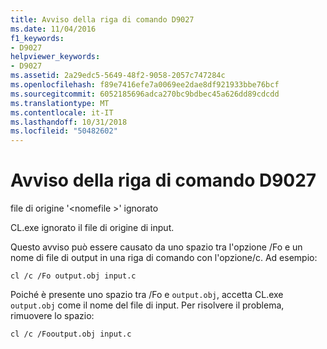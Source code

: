 ```yaml
---
title: Avviso della riga di comando D9027
ms.date: 11/04/2016
f1_keywords:
- D9027
helpviewer_keywords:
- D9027
ms.assetid: 2a29edc5-5649-48f2-9058-2057c747284c
ms.openlocfilehash: f89e7416efe7a0069ee2dae8df921933bbe76bcf
ms.sourcegitcommit: 6052185696adca270bc9bdbec45a626dd89cdcdd
ms.translationtype: MT
ms.contentlocale: it-IT
ms.lasthandoff: 10/31/2018
ms.locfileid: "50482602"
---
```

# <a name="command-line-warning-d9027"></a>Avviso della riga di comando D9027

file di origine '\<nomefile >' ignorato

CL.exe ignorato il file di origine di input.

Questo avviso può essere causato da uno spazio tra l'opzione /Fo e un nome di file di output in una riga di comando con l'opzione/c. Ad esempio:

```
cl /c /Fo output.obj input.c
```

Poiché è presente uno spazio tra /Fo e `output.obj`, accetta CL.exe `output.obj` come il nome del file di input. Per risolvere il problema, rimuovere lo spazio:

```
cl /c /Fooutput.obj input.c
```